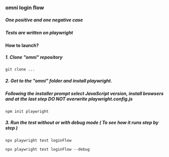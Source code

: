 ### omni login flow
##### One positive and one negative case

##### Tests are written on playwright

#### How to launch?

##### 1. Clone "omni" repository
`git clone ...`
##### 2. Get to the "omni" folder and install playwright.
##### Following the installer prompt select JavaScript version, install browsers and at the last step DO NOT overwrite *playwright.config.js* 
`npm init playwright`
##### 3. Run the test without or with debug mode ( To see how it runs step by step )
`npx playwright test loginFlow`

`npx playwright test loginFlow --debug`
